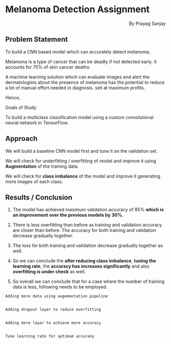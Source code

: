 # Melanoma Detection Assignment

   <p align="right">By Prayag Sanjay</p>

## Problem Statement
  To build a CNN based model which can accurately detect melanoma. 

  Melanoma is a type of cancer that can be deadly if not detected early.
  It accounts for 75% of skin cancer deaths.

  A machine learning solution which can evaluate images and alert the
  dermatologists about the presence of melanoma has the potential to reduce
  a lot of manual effort needed in diagnosis.  sell at maximum profits.

  Hence,

  Goals of Study
  
  To build a multiclass classification model using a custom convolutional
  neural network in TensorFlow.


## Approach
  We will build a baseline CNN model first and tune it on the validation set.   

  We will check for underfitting / overfitting of  model and improve it using
  **Augmentation** of the training data.

  We will check for **class imbalance** of the  model and improve it generating
  more images of each class.	


## Results / Conclusion

  1. The model has achieved maximum validation accuracy of 85%
     **which is an improvement over the previous models by 30%.**


  2. There is less overfitting than before  as training and validation
     accuracy are closer than before. The accuracy for both training and validation decrease gradually together.


  3. The loss for both training and validation decrease gradually together as well.


  4. So we can conclude the **after reducing class imbalance**, **tuning the learning rate**, 
     the **accuracy has increases significantly** and also **overfitting is under check** as well.


  5. So overall we can conclude that for a case where the number of training
     data is less, following needs to be employed.

    Adding more data using augementation pipeline


    Adding dropout layer to reduce overfitting
   
   
    Adding more layer to achieve more accuracy
   
   
    Tune learning rate for optimum accurany
